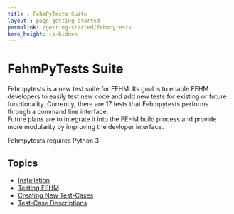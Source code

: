 ```yaml
---
title : FehmPyTests Suite
layout : page_getting-started
permalink: /getting-started/fehmpytests
hero_height: is-hidden
---
```


# FehmPyTests Suite


Fehmpytests is a new test suite for FEHM. Its goal is to enable FEHM developers 
to easily test new code and add new tests for existing or future functionality. Currently, there are
17 tests that Fehmpytests performs through a command line interface.  
Future plans are to integrate it into the FEHM build process and provide more 
modularity by improving the devloper interface. 

Fehmpytests requires Python 3


## Topics

* [Installation](/getting-started/fehmpytest-info/install)
* [Testing FEHM](/getting-started/fehmpytest-info/testing)
* [Creating New Test-Cases](/getting-started/fehmpytest-info/newtest)
* [Test-Case Descriptions](/getting-started/fehmpytest-info/testdesc)